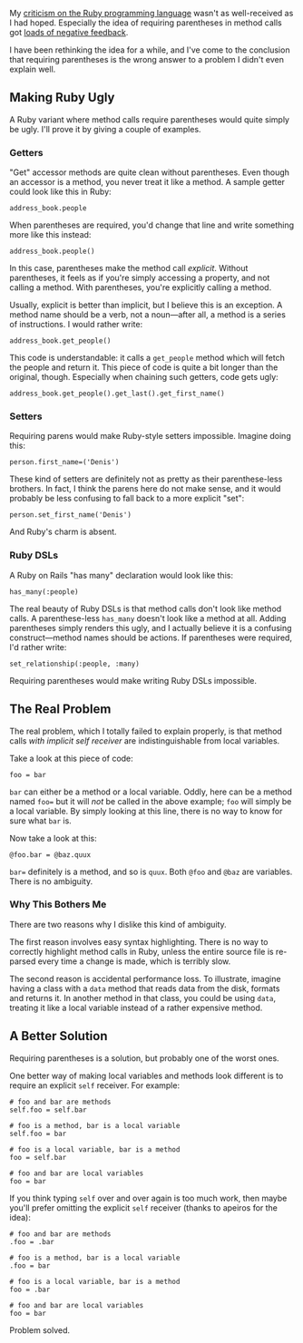 My [criticism on the Ruby programming language](/journal/2008/what-i-dont-like-about-ruby/) wasn't as well-received as I had hoped. Especially the idea of requiring parentheses in method calls got [loads of negative feedback](http://reddit.com/r/programming/info/65g1r/comments/).

I have been rethinking the idea for a while, and I've come to the conclusion that requiring parentheses is the wrong answer to a problem I didn't even explain well. 

## Making Ruby Ugly

A Ruby variant where method calls require parentheses would quite simply be ugly. I'll prove it by giving a couple of examples.

### Getters

"Get" accessor methods are quite clean without parentheses. Even though an accessor is a method, you never treat it like a method. A sample getter could look like this in Ruby:

<pre><code><span class="variable">address_book</span>.<span class="function">people</span></code></pre>

When parentheses are required, you'd change that line and write something more like this instead:

<pre><code><span class="variable">address_book</span>.<span class="function">people</span>()</code></pre>

In this case, parentheses make the method call *explicit*. Without parentheses, it feels as if you're simply accessing a property, and not calling a method. With parentheses, you're explicitly calling a method.

Usually, explicit is better than implicit, but I believe this is an exception. A method name should be a verb, not a noun—after all, a method is a series of instructions. I would rather write:

<pre><code><span class="variable">address_book</span>.<span class="function">get_people</span>()</code></pre>

This code is understandable: it calls a `get_people` method which will fetch the people and return it. This piece of code is quite a bit longer than the original, though. Especially when chaining such getters, code gets ugly:

<pre><code><span class="variable">address_book</span>.<span class="function">get_people</span>().<span class="function">get_last</span>().<span class="function">get_first_name</span>()</code></pre>

### Setters

Requiring parens would make Ruby-style setters impossible. Imagine doing this:

<pre><code><span class="variable">person</span>.<span class="function">first_name=</span>(<span class="string">'Denis'</span>)</code></pre>

These kind of setters are definitely not as pretty as their parenthese-less brothers. In fact, I think the parens here do not make sense, and it would probably be less confusing to fall back to a more explicit "set":

<pre><code><span class="variable">person</span>.<span class="function">set_first_name</span>(<span class="string">'Denis'</span>)</code></pre>

And Ruby's charm is absent.

### Ruby DSLs

A Ruby on Rails "has many" declaration would look like this:

<pre><code><span class="function">has_many</span>(<span class="symbol">:people</span>)</code></pre>

The real beauty of Ruby DSLs is that method calls don't look like method calls. A parenthese-less `has_many` doesn't look like a method at all. Adding parentheses simply renders this ugly, and I actually believe it is a confusing construct—method names should be actions. If parentheses were required, I'd rather write:

<pre><code><span class="function">set_relationship</span>(<span class="symbol">:people</span>, <span class="symbol">:many</span>)</code></pre>

Requiring parentheses would make writing Ruby DSLs impossible.

## The Real Problem

The real problem, which I totally failed to explain properly, is that method calls *with implicit self receiver* are indistinguishable from local variables.

Take a look at this piece of code:

	foo = bar

`bar` can either be a method or a local variable. Oddly, here can be a method named `foo=` but it will _not_ be called in the above example; `foo` will simply be a local variable. By simply looking at this line, there is no way to know for sure what `bar` is.

Now take a look at this:

	@foo.bar = @baz.quux

`bar=` definitely is a method, and so is `quux`. Both `@foo` and `@baz` are variables. There is no ambiguity.

### Why This Bothers Me

There are two reasons why I dislike this kind of ambiguity.

The first reason involves easy syntax highlighting. There is no way to correctly highlight method calls in Ruby, unless the entire source file is re-parsed every time a change is made, which is terribly slow.

The second reason is accidental performance loss. To illustrate, imagine having a class with a `data` method that reads data from the disk, formats and returns it. In another method in that class, you could be using `data`, treating it like a local variable instead of a rather expensive method.

## A Better Solution

Requiring parentheses is a solution, but probably one of the worst ones.

One better way of making local variables and methods look different is to require an explicit `self` receiver. For example:

<pre><code><span class="comment"># foo and bar are methods</span>
<span class="variable">self</span>.<span class="function">foo</span> = <span class="variable">self</span>.<span class="function">bar</span>

<span class="comment"># foo is a method, bar is a local variable</span>
<span class="variable">self</span>.<span class="function">foo</span> = <span class="variable">bar</span>

<span class="comment"># foo is a local variable, bar is a method</span>
<span class="variable">foo</span> = <span class="variable">self</span>.<span class="function">bar</span>

<span class="comment"># foo and bar are local variables</span>
<span class="variable">foo</span> = <span class="variable">bar</span></code></pre>

If you think typing `self` over and over again is too much work, then maybe you'll prefer omitting the explicit `self` receiver (thanks to apeiros for the idea):

<pre><code><span class="comment"># foo and bar are methods</span>
.<span class="function">foo</span> = .<span class="function">bar</span>

<span class="comment"># foo is a method, bar is a local variable</span>
.<span class="function">foo</span> = <span class="variable">bar</span>

<span class="comment"># foo is a local variable, bar is a method</span>
<span class="variable">foo</span> = .<span class="function">bar</span>

<span class="comment"># foo and bar are local variables</span>
<span class="variable">foo</span> = <span class="variable">bar</span></code></pre>

Problem solved.
